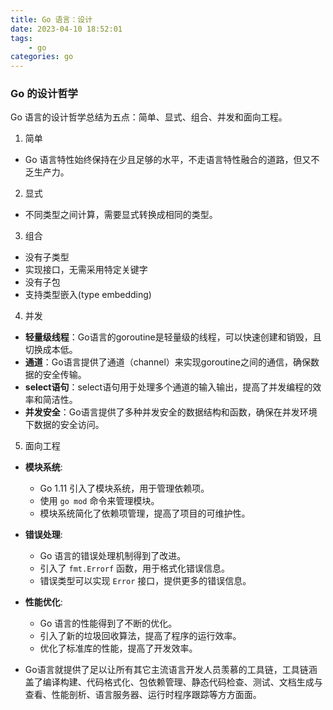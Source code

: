```yaml
---
title: Go 语言：设计
date: 2023-04-10 18:52:01
tags:
    - go
categories: go
---
```


### Go 的设计哲学

Go 语言的设计哲学总结为五点：简单、显式、组合、并发和面向工程。

1. 简单

- Go 语言特性始终保持在少且足够的水平，不走语言特性融合的道路，但又不乏生产力。

2. 显式

- 不同类型之间计算，需要显式转换成相同的类型。

3. 组合

- 没有子类型
- 实现接口，无需采用特定关键字
- 没有子包
- 支持类型嵌入(type embedding)

4. 并发

- **轻量级线程**：Go语言的goroutine是轻量级的线程，可以快速创建和销毁，且切换成本低。
- **通道**：Go语言提供了通道（channel）来实现goroutine之间的通信，确保数据的安全传输。
- **select语句**：select语句用于处理多个通道的输入输出，提高了并发编程的效率和简洁性。
- **并发安全**：Go语言提供了多种并发安全的数据结构和函数，确保在并发环境下数据的安全访问。

5. 面向工程

- **模块系统**:
  - Go 1.11 引入了模块系统，用于管理依赖项。
  - 使用 `go mod` 命令来管理模块。
  - 模块系统简化了依赖项管理，提高了项目的可维护性。

- **错误处理**:
  - Go 语言的错误处理机制得到了改进。
  - 引入了 `fmt.Errorf` 函数，用于格式化错误信息。
  - 错误类型可以实现 `Error` 接口，提供更多的错误信息。

- **性能优化**:
  - Go 语言的性能得到了不断的优化。
  - 引入了新的垃圾回收算法，提高了程序的运行效率。
  - 优化了标准库的性能，提高了开发效率。

- Go语言就提供了足以让所有其它主流语言开发人员羡慕的工具链，工具链涵盖了编译构建、代码格式化、包依赖管理、静态代码检查、测试、文档生成与查看、性能剖析、语言服务器、运行时程序跟踪等方方面面。
